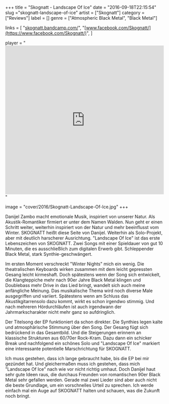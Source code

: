 +++
title = "Skognatt - Landscape Of Ice"
date = "2016-09-18T22:15:54"
slug ="skognatt-landscape-of-ice"
artist = ["Skognatt"]
category = ["Reviews"]
label = []
genre = ["Atmospheric Black Metal", "Black Metal"]

links = [
    "[skognatt.bandcamp.com/](https://skognatt.bandcamp.com/)",
    "[www.facebook.com/Skognatt/](https://www.facebook.com/Skognatt/)",
]

player = "<iframe style='border: 0; width: 100%; height: 472px;' src='https://bandcamp.com/EmbeddedPlayer/album=3688890795/size=large/bgcol=333333/linkcol=ffffff/artwork=none/transparent=true/' ></iframe>"

image = "cover/2016/Skognatt-Landscape-Of-Ice.jpg"
+++

Danijel Zambo macht emotionale Musik, inspiriert von unserer Natur. Als Akustik-Romantiker firmiert er unter dem Namen Walden. Nun geht er einen Schritt weiter, weiterhin inspiriert von der Natur und mehr beeinflusst vom Winter. SKOGNATT heißt diese Seite von Danijel. Weiterhin als Solo-Projekt, aber mit deutlich harscherer Ausrichtung. "Landscape Of Ice" ist das erste Lebenszeichen von SKOGNATT. Zwei Songs mit einer Spieldauer von gut 10 Minuten, die es ausschließlich zum digitalen Erwerb gibt. Schleppender Black Metal, stark Synthie-geschwängert.

Im ersten Moment verschreckt "Winter Nights" mich ein wenig. Die theatralischen Keyboards wirken zusammen mit dem leicht gepressten Gesang leicht kirmeshaft. Doch spätestens wenn der Song sich entwickelt, die Klangteppiche mehr nach 90er Jahre Black Metal klingen und Doublebass mehr Drive in das Lied bringt, wandelt sich auch meine anfängliche Meinung. Das musikalische Thema wird noch diverse Male ausgegriffen und variiert. Spätestens wenn am Schluss das Akustikgitarrensolo dazu kommt, wirkt es schon irgendwo stimmig. Und nach mehreren Hördurchläufen ist auch irgendwann der Jahrmarkscharakter nicht mehr ganz so aufdringlich.

Der Titelsong der EP funktioniert da schon direkter. Die Synthies legen kalte und atmosphärische Stimmung über den Song. Der Gesang fügt sich bedrückend in das Gesamtbild. Und die Steigerungen erinnern an klassische Strukturen aus 60/70er Rock-Kram. Dazu dann ein schicker Break und nachfolgend ein schönes Solo und "Landscape Of Ice" markiert eine interessante potentielle Marschrichtung für SKOGNATT.

Ich muss gestehen, dass ich lange gebraucht habe, bis die EP bei mir gezündet hat. Und gleichermaßen muss ich gestehen, dass mich "Landscape Of Ice" nach wie vor nicht richtig umhaut. Doch Danijel haut sehr gute Ideen raus, die durchaus Freunden von romantischen 90er Black Metal sehr gefallen werden.
Gerade mal zwei Lieder sind aber auch nicht die beste Grundlage, um ein vorschnelles Urteil zu sprechen. Ich werde einfach mal ein Auge auf SKOGNATT halten und schauen, was die Zukunft noch bringt.
